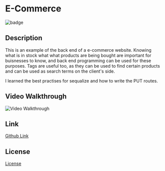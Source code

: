 # E-Commerce
![badge](https://img.shields.io/badge/license-MIT-green)

## Description
This is an example of the back end of a e-commerce website. Knowing what is in stock what what products are being bought are important for buisnesses to know, and back end programming can be used for these purposes. Tags are useful too, as they can be used to find certain products and can be used as search terms on the client's side.

I learned the best practises for sequalize and how to write the PUT routes.

## Video Walkthrough
![Video Walkthrough](https://user-images.githubusercontent.com/70443846/122811225-0ddcf580-d285-11eb-8b40-219d0737c5c3.gif)

## Link
<a href="https://aurorabrynn.github.io/E-Commerce/">Github Link</a>

## License
<a href="./LICENSE.txt">License</a>